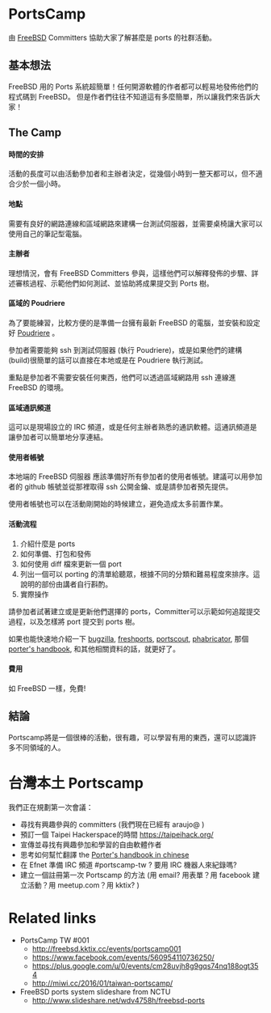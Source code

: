 PortsCamp
==============

由 [FreeBSD][freebsd] Committers 協助大家了解甚麼是 ports 的社群活動。

基本想法
------------------
FreeBSD 用的 Ports 系統超簡單！任何開源軟體的作者都可以輕易地發佈他們的程式碼到 FreeBSD。
但是作者們往往不知道這有多麼簡單，所以讓我們來告訴大家！

The Camp
-------------------

#### 時間的安排
活動的長度可以由活動參加者和主辦者決定，從幾個小時到一整天都可以，但不適合少於一個小時。

#### 地點
需要有良好的網路連線和區域網路來建構一台測試伺服器，並需要桌椅讓大家可以使用自己的筆記型電腦。

#### 主辦者
理想情況，會有 FreeBSD Committers 參與，這樣他們可以解釋發佈的步驟、詳述審核過程、示範他們如何測試、並協助將成果提交到 Ports 樹。

#### 區域的 Poudriere
為了要能練習，比較方便的是準備一台擁有最新 FreeBSD 的電腦，並安裝和設定好 [Poudriere][poudriere] 。

參加者需要能夠 ssh 到測試伺服器 (執行 Poudriere)，或是如果他們的建構 (build)很簡單的話可以直接在本地或是在  Poudriere 執行測試。

重點是參加者不需要安裝任何東西，他們可以透過區域網路用 ssh 連線進 FreeBSD 的環境。

#### 區域通訊頻道
這可以是現場設立的 IRC 頻道，或是任何主辦者熟悉的通訊軟體。這通訊頻道是讓參加者可以簡單地分享連結。

#### 使用者帳號
本地端的 FreeBSD 伺服器 應該準備好所有參加者的使用者帳號。建議可以用參加者的 github 帳號並從那裡取得 ssh 公開金鑰、或是請參加者預先提供。

使用者帳號也可以在活動剛開始的時候建立，避免造成太多前置作業。

#### 活動流程

1. 介紹什麼是 ports
2. 如何準備、打包和發佈
3. 如何使用 diff 檔來更新一個 port
4. 列出一個可以 porting 的清單給聽眾，根據不同的分類和難易程度來排序。這說明的部份由講者自行斟酌。
5. 實際操作

請參加者試著建立或是更新他們選擇的 ports，Committer可以示範如何追蹤提交過程，以及怎樣將 port 提交到 ports 樹。

如果也能快速地介紹一下 [bugzilla][bugzilla], [freshports][freshports], [portscout][portscout], [phabricator][phabricator], 那個 [porter's handbook][porterhandbook], 和其他相關資料的話，就更好了。

#### 費用
如 FreeBSD 一樣，免費!

結論
-------------

Portscamp將是一個很棒的活動，很有趣，可以學習有用的東西，還可以認識許多不同領域的人。

台灣本土 Portscamp
=============================

我們正在規劃第一次會議：
- 尋找有興趣參與的 committers (我們現在已經有 araujo@ )
- 預訂一個 Taipei Hackerspace的時間 https://taipeihack.org/
- 宣傳並尋找有興趣參加和學習的自由軟體作者
- 思考如何幫忙翻譯 the [Porter's handbook in chinese][porterhandbooktw]
- 在 Efnet 準備 IRC 頻道 #portscamp-tw ? 要用 IRC 機器人來紀錄嗎?
- 建立一個註冊第一次 Portscamp 的方法 (用 email? 用表單？用 facebook 建立活動？用 meetup.com？用 kktix? )

[freebsd]: https://www.freebsd.org/
[freshports]: http://www.freshports.org/
[portscout]: http://portscout.freebsd.org/
[bugzilla]: https://bugs.freebsd.org/bugzilla/
[phabricator]: https://reviews.freebsd.org/
[poudriere]: https://www.freebsd.org/doc/handbook/ports-poudriere.html
[porterhandbook]: https://www.freebsd.org/doc/en/books/porters-handbook/
[porterhandbooktw]: https://www.freebsd.org/doc/zh_TW/books/porters-handbook/


Related links
=============================
- PortsCamp TW #001 
  - http://freebsd.kktix.cc/events/portscamp001
  - https://www.facebook.com/events/560954110736250/
  - https://plus.google.com/u/0/events/cm28uvjh8g9gqs74nq188ogt354
  - http://miwi.cc/2016/01/taiwan-portscamp/
- FreeBSD ports system slideshare from NCTU
  - http://www.slideshare.net/wdv4758h/freebsd-ports
